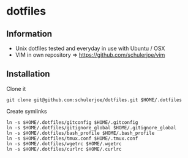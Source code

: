 # dotfiles
## Information

- Unix dotfiles tested and everyday in use with Ubuntu / OSX
- VIM in own repository => https://github.com/schulerjoe/vim

## Installation
Clone it

```
git clone git@github.com:schulerjoe/dotfiles.git $HOME/.dotfiles
```

Create symlinks

```
ln -s $HOME/.dotfiles/gitconfig $HOME/.gitconfig
ln -s $HOME/.dotfiles/gitignore_global $HOME/.gitignore_global
ln -s $HOME/.dotfiles/bash_profile $HOME/.bash_profile
ln -s $HOME/.dotfiles/tmux.conf $HOME/.tmux.conf
ln -s $HOME/.dotfiles/wgetrc $HOME/.wgetrc
ln -s $HOME/.dotfiles/curlrc $HOME/.curlrc
```
